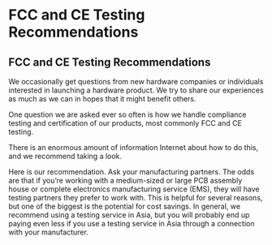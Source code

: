# FCC and CE Testing Recommendations

## FCC and CE Testing Recommendations

We occasionally get questions from new hardware companies or individuals interested in launching a hardware product. We try to share our experiences as much as we can in hopes that it might benefit others.

One question we are asked ever so often is how we handle compliance testing and certification of our products, most commonly FCC and CE testing.

There is an enormous amount of information Internet about how to do this, and we recommend taking a look.

Here is our recommendation. Ask your manufacturing partners. The odds are that if you’re working with a medium-sized or large PCB assembly house or complete electronics manufacturing service \(EMS\), they will have testing partners they prefer to work with. This is helpful for several reasons, but one of the biggest is the potential for cost savings. In general, we recommend using a testing service in Asia, but you will probably end up paying even less if you use a testing service in Asia through a connection with your manufacturer.

